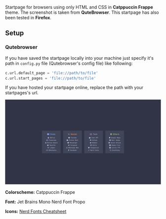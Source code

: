 Startpage for browsers using only HTML and CSS in **Catppuccin Frappe** theme. The screenshot is taken from **QuteBrowser**. This startpage has also been tested in **Firefox**.

## Setup
### Qutebrowser
If you have saved the startpage locally into your machine just specify it's path in `config.py` file (Qutebrowser's config file) like following:
```python
c.url.default_page = 'file://path/to/file'
c.url.start_pages = 'file://path/to/file'
```
If you have hosted your startpage online, replace the path with your startpages's url.

![screenshot](assets/screenshot.png)

**Colorscheme:** Catppuccin Frappe

**Font:** Jet Brains Mono Nerd Font Propo

**Icons:** [Nerd Fonts Cheatsheet](https://www.nerdfonts.com/cheat-sheet)

